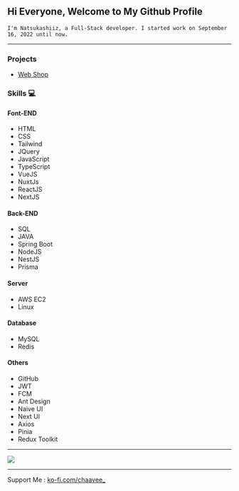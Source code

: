 ## Hi Everyone, Welcome to My Github Profile

`I'm Natsukashiiz, a Full-Stack developer. I started work on September 16, 2022 until now.`

<hr>

### Projects
  * [Web Shop](https://shop.natsukashiiz.online)

### Skills 💻
#### Font-END
  * HTML
  * CSS
  * Tailwind
  * JQuery
  * JavaScript
  * TypeScript
  * VueJS
  * NuxtJs
  * ReactJS
  * NextJS

#### Back-END
  * SQL
  * JAVA
  * Spring Boot
  * NodeJS
  * NestJS
  * Prisma

#### Server
  * AWS EC2
  * Linux

#### Database
  * MySQL
  * Redis

#### Others
  * GitHub
  * JWT
  * FCM
  * Ant Design
  * Naive UI
  * Next UI
  * Axios
  * Pinia
  * Redux Toolkit

<hr>

<img src="https://qph.cf2.quoracdn.net/main-qimg-34f43c9d31ee17435945a19dfd918a07" />

<hr>

Support Me : <a href="https://ko-fi.com/chaavee_" target="_blank">ko-fi.com/chaavee_</a>
